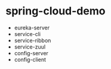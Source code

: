 # spring-cloud-demo
- eureka-server
- service-cli
- service-ribbon
- service-zuul
- config-server
- config-client
